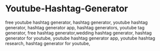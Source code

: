 # Youtube-Hashtag-Generator
free youtube hashtag generator, hashtag generator, youtube hashtag generator, hashtag generator app, hashtag generators, youtube tag generator, free hashtag generator,wedding hashtag generator, hashtag generator for youtube, youtube hashtag generator app, youtube hashtag research, hashtag generator for youtube, 
